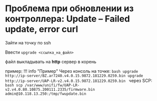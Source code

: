 # Проблема при обновлении из контроллера: Update – Failed update, error curl

Зайти на точку по ssh

Ввести `upgrade <ссылка_на_файл>`

файл выкладывать на **http** сервер в корень

пример:
!!! info "Пример"
    Через консоль на точке:
    ```bash
    upgrade http://ip-server/BZ.ar7240.v4.0.15.9872.181229.0259.bin
    upgrade http://ip-server/UAP-LR-v2.v4.0.15.9872.181229.0259.bin
    ```
    через SCP:
    ```bash
    scp /var/www/unifi/fw/UAP-LR-v2.v4.0.80.10875.200111.2335/firmware.bin admin@10.118.13.250:/tmp/fwupdate.bin
    ```